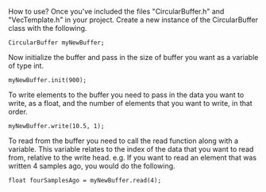 How to use? Once you've included the files "CircularBuffer.h" and "VecTemplate.h" in your project. Create a new instance of the CircularBuffer class with the following.

`CircularBuffer myNewBuffer;`

Now initialize the buffer and pass in the size of buffer you want as a variable of type int.

`myNewBuffer.init(900);`

To write elements to the buffer you need to pass in the data you want to write, as a float, and the number of elements that you want to write, in that order.

`myNewBuffer.write(10.5, 1);`

To read from the buffer you need to call the read function along with a variable. This variable relates to the index of the data that you want to read from, relative to the write head. e.g. If you want to read an element that was written 4 samples ago, you would do the following.

`float fourSamplesAgo = myNewBuffer.read(4);`






